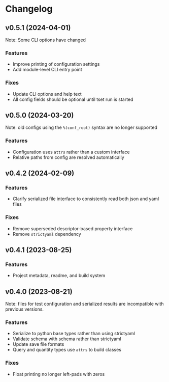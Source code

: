 # Changelog

## v0.5.1 (2024-04-01)

Note: Some CLI options have changed

### Features

- Improve printing of configuration settings
- Add module-level CLI entry point

### Fixes

- Update CLI options and help text
- All config fields should be optional until tset run is started


## v0.5.0 (2024-03-20)

Note: old configs using the `%(conf_root)` syntax are no longer supported

### Features

- Configuration uses `attrs` rather than a custom interface
- Relative paths from config are resolved automatically


## v0.4.2 (2024-02-09)

### Features

- Clarify serialized file interface to consistently read both json and yaml files

### Fixes

- Remove superseded descriptor-based property interface
- Remove `strictyaml` dependency


## v0.4.1 (2023-08-25)

### Features

- Project metadata, readme, and build system

## v0.4.0 (2023-08-21)

Note: files for test configuration and serialized results are incompatible
with previous versions.

### Features

- Serialize to python base types rather than using strictyaml
- Validate schema with schema rather than strictyaml
- Update save file formats
- Query and quantity types use `attrs` to build classes

### Fixes

- Float printing no longer left-pads with zeros